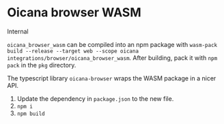 # Oicana browser WASM

Internal 

`oicana_browser_wasm` can be compiled into an npm package with `wasm-pack build --release --target web --scope oicana integrations/browser/oicana_browser_wasm`. After building, pack it with `npm pack` in the `pkg` directory.

The typescript library `oicana-browser` wraps the WASM package in a nicer API.
1. Update the dependency in `package.json` to the new file.
2. `npm i`
3. `npm build`
